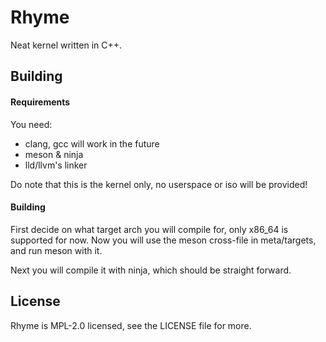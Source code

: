 # Rhyme

Neat kernel written in C++.

## Building

#### Requirements

You need:

* clang, gcc will work in the future
* meson & ninja
* lld/llvm's linker

Do note that this is the kernel only, no userspace or iso will be provided!

#### Building

First decide on what target arch you will compile for, only x86_64 is supported for now. Now you will use the meson cross-file in meta/targets, and run meson with it.

Next you will compile it with ninja, which should be straight forward.

## License

Rhyme is MPL-2.0 licensed, see the LICENSE file for more.
